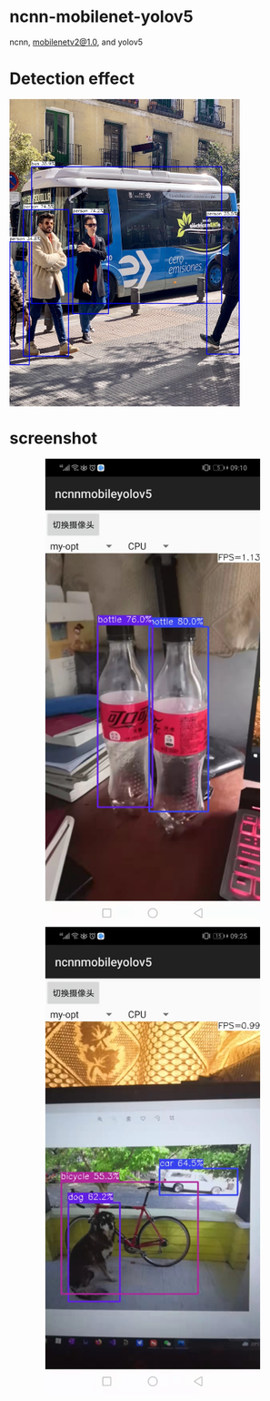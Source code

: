 # ncnn-mobilenet-yolov5
 ncnn, mobilenetv2@1.0, and yolov5


# Detection effect
<img src="bus-demo.jpg" width="405" hight="540" align=center />

# screenshot
<center class="half">
    <img src="demo.jpg" width="378" hight="819"/><img src="demo1.jpg" width="378" hight="819"/>
</center>
